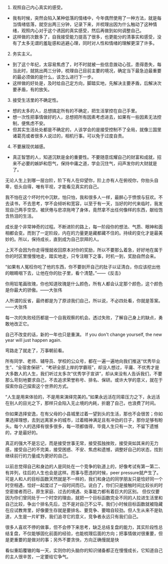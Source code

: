 1. 观照自己内心真实的感受。
- 我有时候，突然会陷入某种低落的情绪中，今年偶然使用了一种方法，就是每当情绪低落，就空出两三分钟，记录下来，并梳理出因为什么触动了这种情绪，观照内心对于这个诱因的真实感受，然后再做到如何调整自己。
- 这样做的次数多了，自我接受能力提高了很多，也更能分的清事实和感受，没有了太多无谓的羞耻感和逃避心理，同时对人性和情绪的理解更深了许多。

2. 务实主义。
- 到了这个年纪，太容易焦虑了，时不时就被一些信息拨动心弦，患得患失，每当此时，就挑出两三分钟，梳理自己目前主要的境况，确定当下最急迫最重要的最必须做的是什么，该怎么进行下一步。
- 这样做的好处是，及时给自己定方向，脚踏实地，先解决主要矛盾，后解决次要矛盾，有的放矢。

3. 接受生活里的不确定性。
- 想的太多的人，总想搞定所有的不确定，把生活掌控在自己手里。
- 想一次性把事情做好的人，总想把所有因素考虑进去，如果有一些因素无法控制，便焦虑不安。
- 但其实生活处处都是不确定的，人该学会的是接受控制不了全局，就像三国里诸葛亮或者很多人说过的，相机行事。可以免于过度自责。

4. 不要展现优越感。
- 真正智慧的人，知道沉默是金的重要性。不要随意炫耀自己的财富和成就，招来不必要的嫉妒和怨气，保持中庸之道，学会沉住气，闷声发你的大财就是了。

无论人生上到哪一层台阶，阶下有人在仰望你，阶上亦有人在俯视你，你抬头自卑，低头自得，唯有平视，才能看见真实的自己。

我不怕在这个坏时代中沉默，怕只怕，我和很多人一样，最醉心于愤恨与狂欢。不去读书，不去思考，学不会倾听和宽容，以至于有一天，当好的时代来临时，我发现自己两手空空。被厌倦与悲凉拖垮了身体，竟然拿不出任何像样的东西，献给饱含热泪的生活。

成长是个非常神奇的过程。不断进阶的路上，每一阶段你的想法、气质、眼神和面相都会变。而到了一定阶段，内在的力量更是藏都藏不住的。持续的变化才是最美妙的。所以，保持成长，直到成为自己崇拜的人。

上天不会因为你走得慢就收回原本对你的奖励，所以不要那么着急，好好地在属于你的时区里慢慢地走，踏实地走，只专注眼下之事，时机一到，奖励自然会来。

“如果有人冤枉你吃了他的东西，你不要剖开自己的肚子以证清白，你应该挖出他的眼睛咽下去，让他在你的肚子里，看个清楚。”——《反击》

你用铅笔画玫瑰，你也知道玫瑰是什么颜色，所有人都会认定那个颜色，这个颜色是你最大的骄傲。——大张伟

人所谓的反省，最终都是为了原谅我们自己，所以说，不必四处看，你就是答案。——大张伟

每一次的失败经历都是一个自我观察的机会。透过失败，了解自己身上的缺点，勇敢地改正它。

自己不改变的话，新的一年也只是重演。
If you don't change yourself, the new year will just happen again.

弯路走了就走了，万事朝前看。

所有同学、老师、辅导员、学校的公众号，都在一遍一遍地向我们推送“优秀毕业生”、“全宿舍保研”、“考研全部上岸的学霸班”，却没人想过，平庸、不优秀才是大多数人的人生，我们听过太多次“优秀学子宣讲”，却从来没有人告诉我们，不要那么苛刻地要求自己，不去追求荣誉称号、排名、保研。或许大学的意义，就在于探索你自己探索这个世界的方式。

“人生是用来体验的，不是用来演绎完美的。”如果永远活在同辈压力之下，永远活在别人的目光之下，那样只会陷入无止境的内耗，折磨了自己，也浪费了时间。

你如果选择安逸，在有父母的小县城里过着一望到头的生活，那也不会很苦；你如果选择理想，去到远离家乡的城市，过着精神满足且有冲劲的日子，那你足够有盼头。每个人的选择有很多很多，每一项都值得，毕竟人生只有一次，不留下遗憾的，才是最好的。

真正的强大不是忘记，而是接受世事无常，接受孤独挫败，接受突如其来的无力感，接受自己的不完美，接受困惑、不安、焦虑和遗憾，调整好自己的状态，找到继续前行的力量成为更好的自己。

以前总觉得自己和身边的人是同处在一个竞争的轨道上的，好像考试有第一第二、有并列，往后的人生也会是这样。而事与愿违的时候，peer pressure就产生了。可是人和人的目标函数天然就是不一样的，我们和身边的同学朋友只是恰好同一个时空相遇，恰好一起度过了一段时间而已。说白了，你们只是接触时间比较长的时空密接者而已，原生家庭、过去的境遇、处事能力都有着巨大的区别。
但仅仅要因为你们曾同处于一个时空的理由，就把一个目标函数完全不同的人拉进生活里和自己比较，争出个排名先后，岂不是对自己不公平。我们小时候目标函数就被隐藏在应试教育里，好像要生存就是要排名、要竞争、要暗自较劲。但人生从来不是轨道，人生是一片旷野，我们追寻它的意义，竞争者永远只有我们自己。

很多人喜欢不停的做事，但不会停下来思考，缺乏总结复盘的能力，其实阶段性总结复盘，不仅能够固化前面的经验，也能梳理后面的方向；把事情做对很重要，但是更重要的是做对的事；另外不要贪快，方向正确慢就是快

看似重蹈覆辙的每一天，实则你的头脑你的知识储备都正在慢慢成长，它知道自己的主人很辛苦，一定要给它争气。

